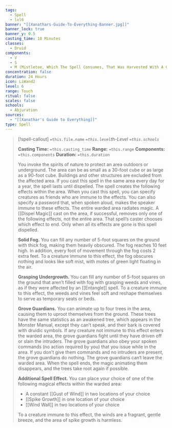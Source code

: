 ```yaml
---
tags:
  - Spell
  - lvl6
banner: "[[Xanathars-Guide-To-Everything-Banner.jpg]]"
banner_lock: true
banner_y: 0.5
casting_time: 10 Minutes
classes:
  - Druid
components:
  - V
  - S
  - M (Mistletoe, Which The Spell Consumes, That Was Harvested With A Golden Sickle Under The Light Of A Full Moon)
concentration: false
duration: 24 Hours
icon: LiWand2
level: 6
range: Touch
ritual: false
scales: false
schools:
  - Abjuration
sources:
  - "[[Xanathar's Guide to Everything]]"
type: Spell
---
```

>[!spell-callout] `=this.file.name`
>*`=this.level`th-Level `=this.schools`*
>
>**Casting Time:** `=this.casting_time`
>**Range:** `=this.range`
>**Components:** `=this.components`
>**Duration:** `=this.duration`
>
>You invoke the spirits of nature to protect an area outdoors or underground. The area can be as small as a 30-foot cube or as large as a 90-foot cube. Buildings and other structures are excluded from the affected area. If you cast this spell in the same area every day for a year, the spell lasts until dispelled. The spell creates the following effects within the area. When you cast this spell, you can specify creatures as friends who are immune to the effects. You can also specify a password that, when spoken aloud, makes the speaker immune to these effects. The entire warded area radiates magic. A [[Dispel Magic]] cast on the area, if successful, removes only one of the following effects, not the entire area. That spell’s caster chooses which effect to end. Only when all its effects are gone is this spell dispelled.
>
>**Solid Fog.** You can fill any number of 5-foot squares on the ground with thick fog, making them heavily obscured. The fog reaches 10 feet high. In addition, every foot of movement through the fog costs 2 extra feet. To a creature immune to this effect, the fog obscures nothing and looks like soft mist, with motes of green light floating in the air.
>
>**Grasping Undergrowth.** You can fill any number of 5-foot squares on the ground that aren’t filled with fog with grasping weeds and vines, as if they were affected by an [[Entangle]] spell. To a creature immune to this effect, the weeds and vines feel soft and reshape themselves to serve as temporary seats or beds.
>
>**Grove Guardians.** You can animate up to four trees in the area, causing them to uproot themselves from the ground. These trees have the same statistics as an awakened tree, which appears in the Monster Manual, except they can’t speak, and their bark is covered with druidic symbols. If any creature not immune to this effect enters the warded area, the grove guardians fight until they have driven off or slain the intruders. The grove guardians also obey your spoken commands (no action required by you) that you issue while in the area. If you don't give them commands and no intruders are present, the grove guardians do nothing. The grove guardians can‘t leave the warded area. When the spell ends, the magic animating them disappears, and the trees take root again if possible.
>
>**Additional Spell Effect.** You can place your choice of one of the following magical effects within the warded area:
>
>* A constant [[Gust of Wind]] in two locations of your choice
>* [[Spike Growth]] in one location of your choice
>* [[Wind Wall]] in two locations of your choice
>
>To a creature immune to this effect, the winds are a fragrant, gentle breeze, and the area of spike growth is harmless.
>
>

